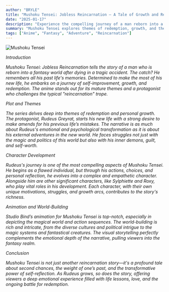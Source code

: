 ```yaml
---
author: "BRYLE"
title: "Mushoku Tensei: Jobless Reincarnation – A Tale of Growth and Redemption"
date: "2025-01-17"
description: "Experience the compelling journey of a man reborn into a fantasy world with the chance to reshape his destiny."
summary: "Mushoku Tensei explores themes of redemption, growth, and the challenges of personal transformation."
tags: ["Anime", "Fantasy", "Adventure", "Reincarnation"]
---
```

![Mushoku Tensei](/images/Mushoku-Tensei.jpg)

*Introduction*

*Mushoku Tensei: Jobless Reincarnation tells the story of a man who is reborn into a fantasy world after dying in a tragic accident. The catch? He remembers all his past life's memories. Determined to make the most of his new life, he embarks on a journey of self-improvement, growth, and redemption. The anime stands out for its mature themes and a protagonist who challenges the typical "reincarnation" trope.*

*Plot and Themes*

*The series delves deep into themes of redemption and personal growth. The protagonist, Rudeus Greyrat, starts his new life with a strong desire to make amends for his previous life’s mistakes. The narrative is as much about Rudeus's emotional and psychological transformation as it is about his external adventures in the new world. He faces struggles not just with the magic and politics of this world but also with his inner demons, guilt, and self-worth.*

*Character Development*

*Rudeus's journey is one of the most compelling aspects of Mushoku Tensei. He begins as a flawed individual, but through his actions, choices, and personal reflection, he evolves into a complex and empathetic character. Alongside him are other significant characters, like Sylphiette and Roxy, who play vital roles in his development. Each character, with their own unique motivations, struggles, and growth arcs, contributes to the story's richness.*

*Animation and World-Building*

*Studio Bind’s animation for Mushoku Tensei is top-notch, especially in depicting the magical world and action sequences. The world-building is rich and intricate, from the diverse cultures and political intrigue to the magic systems and fantastical creatures. The visual storytelling perfectly complements the emotional depth of the narrative, pulling viewers into the fantasy realm.*

*Conclusion*

*Mushoku Tensei is not just another reincarnation story—it's a profound tale about second chances, the weight of one’s past, and the transformative power of self-reflection. As Rudeus grows, so does the story, offering viewers a deep emotional experience filled with life lessons, love, and the ongoing battle for redemption.*